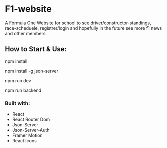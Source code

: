 # F1-website

A Formula One Website for school to see driver/constructor-standings, race-scheduele, registrer/login and hopefully in the future see more f1 news and other members. 

## How to Start & Use:

npm install

npm install -g json-server

npm run dev

npm run backend

### Built with:

- React
- React Router Dom
- Json-Server
- Json-Server-Auth
- Framer Motion
- React Icons
